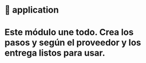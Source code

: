 # 🧩 application
# Este módulo une todo. Crea los pasos y según el proveedor y los entrega listos para usar.
